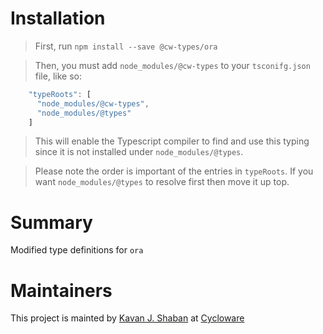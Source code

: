 # Installation
 
> First, run `npm install --save @cw-types/ora`


>Then, you must add `node_modules/@cw-types` to your `tsconifg.json` file, like so:
```javascript
    "typeRoots": [
      "node_modules/@cw-types",
      "node_modules/@types"
    ]
```
> This will enable the Typescript compiler to find and use this typing since it is not installed under `node_modules/@types`.

> Please note the order is important of the entries in `typeRoots`.  If you want `node_modules/@types` to resolve first then move it up top. 

# Summary
 Modified type definitions for `ora`
 
# Maintainers
This project is mainted by [Kavan J. Shaban](https://github.com/kavanshaban) at [Cycloware](https://github.com/cycloware) 
